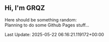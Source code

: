 ## Hi, I'm GRQZ
Here should be something random:  
Planning to do some Github Pages stuff...


Last Update: 2025-05-22 06:16:21.119172+00:00
